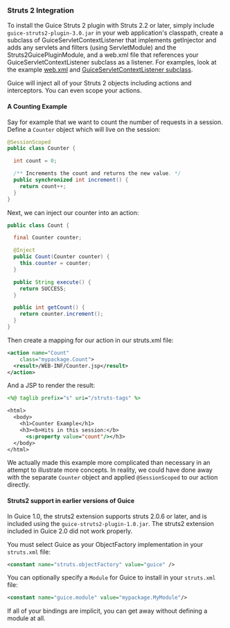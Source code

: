 ### Struts 2 Integration

To install the Guice Struts 2 plugin with Struts 2.2 or later, simply include `guice-struts2-plugin-3.0.jar` in your web application's classpath, 
create a subclass of GuiceServletContextListener that implements getInjector and adds any servlets and filters (using ServletModule) and the Struts2GuicePluginModule, and a web.xml file that references your GuiceServletContextListener subclass as a listener.  For examples, look at the example [web.xml](http://google-guice.googlecode.com/svn/trunk/extensions/struts2/example/root/WEB-INF/web.xml) and [GuiceServletContextListener subclass](http://google-guice.googlecode.com/svn/trunk/extensions/struts2/example/src/com/google/inject/struts2/example/ExampleListener.java).

Guice will inject all of your Struts 2 objects including actions and interceptors. You can even scope your actions.
#### A Counting Example
Say for example that we want to count the number of requests in a session. Define a `Counter` object which will live on the session:
```java
@SessionScoped
public class Counter {

  int count = 0;

  /** Increments the count and returns the new value. */
  public synchronized int increment() {
    return count++;
  }
}
```
Next, we can inject our counter into an action:
```java
public class Count {

  final Counter counter;

  @Inject
  public Count(Counter counter) {
    this.counter = counter;
  }

  public String execute() {
    return SUCCESS;
  }

  public int getCount() {
    return counter.increment();
  }
}
```
Then create a mapping for our action in our struts.xml file:
```xml
<action name="Count"
    class="mypackage.Count">
  <result>/WEB-INF/Counter.jsp</result>
</action>     
```
And a JSP to render the result:
```jsp
<%@ taglib prefix="s" uri="/struts-tags" %>

<html>   
  <body>
    <h1>Counter Example</h1>
    <h3><b>Hits in this session:</b>
      <s:property value="count"/></h3>
  </body>
</html>
```
We actually made this example more complicated than necessary in an attempt to illustrate more concepts. In reality, we could have done away with the separate `Counter` object and applied `@SessionScoped` to our action directly.

#### Struts2 support in earlier versions of Guice
In Guice 1.0, the struts2 extension supports struts 2.0.6 or later, and is included using the `guice-struts2-plugin-1.0.jar`.  The struts2 extension included in Guice 2.0 did not work properly.

You must select Guice as your ObjectFactory implementation in your `struts.xml` file:
```xml
<constant name="struts.objectFactory" value="guice" />
```
You can optionally specify a `Module` for Guice to install in your `struts.xml` file:
```xml
<constant name="guice.module" value="mypackage.MyModule"/>
```
If all of your bindings are implicit, you can get away without defining a module at all.